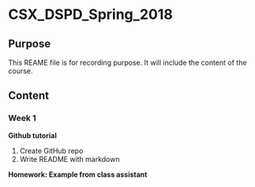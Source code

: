 # CSX_DSPD_Spring_2018

## Purpose
This REAME file is for recording purpose. It will include the content of the course. 

## Content

### Week 1
**Github tutorial**
<ol>
<li>Create GitHub repo</li>
<li>Write README with markdown</li>
</ol>

**Homework: Example from class assistant**

